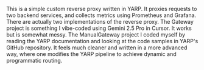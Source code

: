 This is a simple custom reverse proxy written in YARP. It proxies requests to two backend services, and collects metrics
using Prometheus and Grafana. There are actually two implementations of the reverse proxy. The Gateway project is something
I vibe-coded using Gemini 2.5 Pro in Cursor. It works but is somewhat messy. The ManualGateway project I coded myself by 
reading the YARP documentation and looking at the code samples in YARP's GitHub repository. It feels much cleaner and written
in a more advanced way, where one modifies the YARP pipeline to achieve dynamic and programmatic routing.